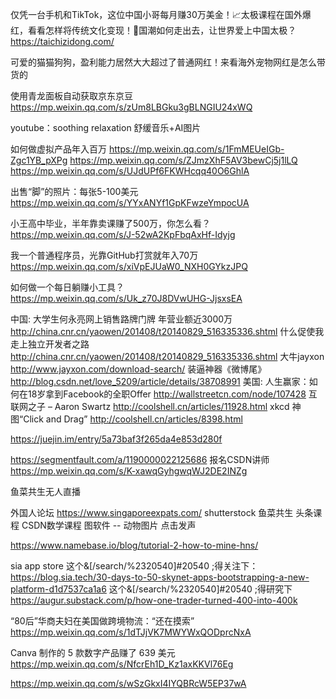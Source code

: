 仅凭一台手机和TikTok，这位中国小哥每月赚30万美金！📈太极课程在国外爆红，看看怎样将传统文化变现！🥋国潮如何走出去，让世界爱上中国太极？
https://taichizidong.com/

可爱的猫猫狗狗，盈利能力居然大大超过了普通网红！来看海外宠物网红是怎么带货的


使用青龙面板自动获取京东京豆 https://mp.weixin.qq.com/s/zUm8LBGku3gBLNGIU24xWQ

youtube：soothing relaxation 舒缓音乐+AI图片

如何做虚拟产品年入百万 https://mp.weixin.qq.com/s/1FmMEUeIGb-Zgc1YB_pXPg
https://mp.weixin.qq.com/s/ZJmzXhF5AV3bewCj5j1lLQ
https://mp.weixin.qq.com/s/UJdUPf6FKWHcqq40O6GhlA

出售“脚”的照片：每张5-100美元
https://mp.weixin.qq.com/s/YYxANYf1GpKFwzeYmpocUA


小王高中毕业，半年靠卖课赚了500万，你怎么看？
https://mp.weixin.qq.com/s/J-52wA2KpFbqAxHf-Idyjg

我一个普通程序员，光靠GitHub打赏就年入70万
https://mp.weixin.qq.com/s/xiVpEJUaW0_NXH0GYkzJPQ

如何做一个每日躺赚小工具？
https://mp.weixin.qq.com/s/Uk_z70J8DVwUHG-JjsxsEA


中国:
 大学生何永亮网上销售路牌门牌 年营业额近3000万
http://china.cnr.cn/yaowen/201408/t20140829_516335336.shtml
 什么促使我走上独立开发者之路
http://china.cnr.cn/yaowen/201408/t20140829_516335336.shtml
 大牛jayxon
http://www.jayxon.com/download-search/
 装逼神器《微博尾》
http://blog.csdn.net/love_5209/article/details/38708991
 美国:
 人生赢家：如何在18岁拿到Facebook的全职Offer
http://wallstreetcn.com/node/107428
 互联网之子 – Aaron Swartz
http://coolshell.cn/articles/11928.html
 xkcd 神图“Click and Drag”
http://coolshell.cn/articles/8398.html

https://juejin.im/entry/5a73baf3f265da4e853d280f

https://segmentfault.com/a/1190000022125686
﻿
报名CSDN讲师
https://mp.weixin.qq.com/s/K-xawqGyhgwqWJ2DE2INZg

鱼菜共生无人直播

外国人论坛 https://www.singaporeexpats.com/ shutterstock 鱼菜共生 头条课程 CSDN数学课程 图软件 -- 动物图片 点击发声

https://www.namebase.io/blog/tutorial-2-how-to-mine-hns/

sia app store 这个&[/search/%2320540]#20540 ;得关注下：https://blog.sia.tech/30-days-to-50-skynet-apps-bootstrapping-a-new-platform-d1d7537ca1a6
这个&[/search/%2320540]#20540 ;得研究下 https://augur.substack.com/p/how-one-trader-turned-400-into-400k

“80后”华商夫妇在美国做跨境物流：“还在摸索” https://mp.weixin.qq.com/s/1dTJjVK7MWYWxQODprcNxA

Canva 制作的 5 款数字产品赚了 639 美元
https://mp.weixin.qq.com/s/NfcrEh1D_Kz1axKKVl76Eg

https://mp.weixin.qq.com/s/wSzGkxI4IYQBRcW5EP37wA
